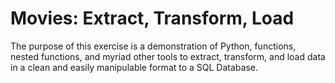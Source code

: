 # Movies: Extract, Transform, Load
The purpose of this exercise is a demonstration of Python, functions, nested functions, and myriad other tools to extract, transform, and load data in a clean and easily manipulable format to a SQL Database.
